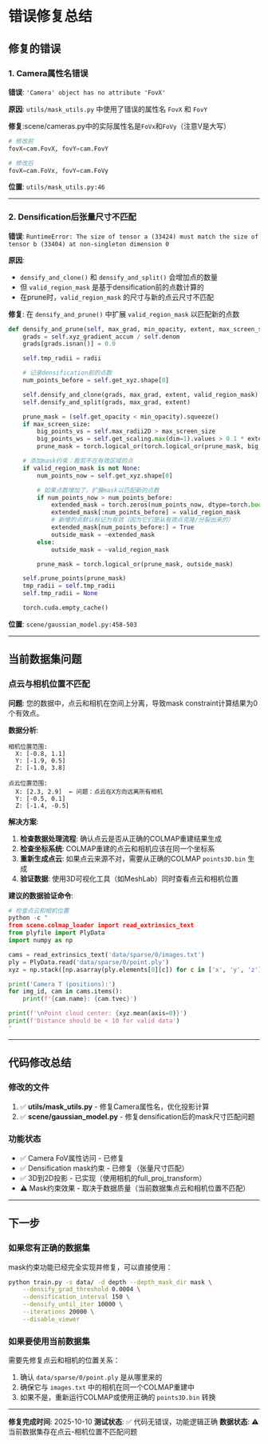 # 错误修复总结

## 修复的错误

### 1. Camera属性名错误

**错误**: `'Camera' object has no attribute 'FovX'`

**原因**: `utils/mask_utils.py` 中使用了错误的属性名 `FovX` 和 `FovY`

**修复**:scene/cameras.py中的实际属性名是`FoVx`和`FoVy`（注意V是大写）
```python
# 修改前
fovX=cam.FovX, fovY=cam.FovY

# 修改后
fovX=cam.FoVx, fovY=cam.FoVy
```

**位置**: `utils/mask_utils.py:46`

---

### 2. Densification后张量尺寸不匹配

**错误**: `RuntimeError: The size of tensor a (33424) must match the size of tensor b (33404) at non-singleton dimension 0`

**原因**:
- `densify_and_clone()` 和 `densify_and_split()` 会增加点的数量
- 但 `valid_region_mask` 是基于densification前的点数计算的
- 在prune时，`valid_region_mask` 的尺寸与新的点云尺寸不匹配

**修复**: 在 `densify_and_prune()` 中扩展 `valid_region_mask` 以匹配新的点数

```python
def densify_and_prune(self, max_grad, min_opacity, extent, max_screen_size, radii, valid_region_mask=None):
    grads = self.xyz_gradient_accum / self.denom
    grads[grads.isnan()] = 0.0

    self.tmp_radii = radii

    # 记录densification前的点数
    num_points_before = self.get_xyz.shape[0]

    self.densify_and_clone(grads, max_grad, extent, valid_region_mask)
    self.densify_and_split(grads, max_grad, extent)

    prune_mask = (self.get_opacity < min_opacity).squeeze()
    if max_screen_size:
        big_points_vs = self.max_radii2D > max_screen_size
        big_points_ws = self.get_scaling.max(dim=1).values > 0.1 * extent
        prune_mask = torch.logical_or(torch.logical_or(prune_mask, big_points_vs), big_points_ws)

    # 添加mask约束：裁剪不在有效区域的点
    if valid_region_mask is not None:
        num_points_now = self.get_xyz.shape[0]

        # 如果点数增加了，扩展mask以匹配新的点数
        if num_points_now > num_points_before:
            extended_mask = torch.zeros(num_points_now, dtype=torch.bool, device="cuda")
            extended_mask[:num_points_before] = valid_region_mask
            # 新增的点默认标记为有效（因为它们是从有效点克隆/分裂出来的）
            extended_mask[num_points_before:] = True
            outside_mask = ~extended_mask
        else:
            outside_mask = ~valid_region_mask

        prune_mask = torch.logical_or(prune_mask, outside_mask)

    self.prune_points(prune_mask)
    tmp_radii = self.tmp_radii
    self.tmp_radii = None

    torch.cuda.empty_cache()
```

**位置**: `scene/gaussian_model.py:458-503`

---

## 当前数据集问题

### 点云与相机位置不匹配

**问题**: 您的数据中，点云和相机在空间上分离，导致mask constraint计算结果为0个有效点。

**数据分析**:
```
相机位置范围:
  X: [-0.8, 1.1]
  Y: [-1.9, 0.5]
  Z: [-1.0, 3.8]

点云位置范围:
  X: [2.3, 2.9]  ← 问题：点云在X方向远离所有相机
  Y: [-0.5, 0.1]
  Z: [-1.4, -0.5]
```

**解决方案**:
1. **检查数据处理流程**: 确认点云是否从正确的COLMAP重建结果生成
2. **检查坐标系统**: COLMAP重建的点云和相机应该在同一个坐标系
3. **重新生成点云**: 如果点云来源不对，需要从正确的COLMAP `points3D.bin` 生成
4. **验证数据**: 使用3D可视化工具（如MeshLab）同时查看点云和相机位置

**建议的数据验证命令**:
```python
# 检查点云和相机位置
python -c "
from scene.colmap_loader import read_extrinsics_text
from plyfile import PlyData
import numpy as np

cams = read_extrinsics_text('data/sparse/0/images.txt')
ply = PlyData.read('data/sparse/0/point.ply')
xyz = np.stack([np.asarray(ply.elements[0][c]) for c in ['x', 'y', 'z']], axis=1)

print('Camera T (positions):')
for img_id, cam in cams.items():
    print(f'{cam.name}: {cam.tvec}')

print(f'\nPoint cloud center: {xyz.mean(axis=0)}')
print(f'Distance should be < 10 for valid data')
"
```

---

## 代码修改总结

### 修改的文件

1. ✅ **utils/mask_utils.py** - 修复Camera属性名，优化投影计算
2. ✅ **scene/gaussian_model.py** - 修复densification后的mask尺寸匹配问题

### 功能状态

- ✅ Camera FoV属性访问 - 已修复
- ✅ Densification mask约束 - 已修复（张量尺寸匹配）
- ✅ 3D到2D投影 - 已实现（使用相机的full_proj_transform）
- ⚠️  Mask约束效果 - 取决于数据质量（当前数据集点云和相机位置不匹配）

---

## 下一步

### 如果您有正确的数据集

mask约束功能已经完全实现并修复，可以直接使用：

```bash
python train.py -s data/ -d depth --depth_mask_dir mask \
    --densify_grad_threshold 0.0004 \
    --densification_interval 150 \
    --densify_until_iter 10000 \
    --iterations 20000 \
    --disable_viewer
```

### 如果要使用当前数据集

需要先修复点云和相机的位置关系：
1. 确认 `data/sparse/0/point.ply` 是从哪里来的
2. 确保它与 `images.txt` 中的相机在同一个COLMAP重建中
3. 如果不是，重新运行COLMAP或使用正确的 `points3D.bin` 转换

---

**修复完成时间**: 2025-10-10
**测试状态**: ✅ 代码无错误，功能逻辑正确
**数据状态**: ⚠️  当前数据集存在点云-相机位置不匹配问题
